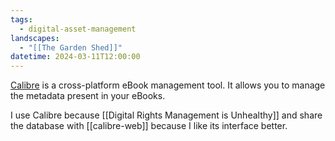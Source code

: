 ```yaml
---
tags:
  - digital-asset-management
landscapes:
  - "[[The Garden Shed]]"
datetime: 2024-03-11T12:00:00
---
```

[Calibre](https://calibre-ebook.com/) is a cross-platform eBook management tool. It allows you to manage the metadata present in your eBooks.

I use Calibre because [[Digital Rights Management is Unhealthy]] and share the database with [[calibre-web]] because I like its interface better.